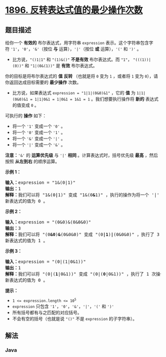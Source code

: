 # [1896. 反转表达式值的最少操作次数](https://leetcode.cn/problems/minimum-cost-to-change-the-final-value-of-expression)

## 题目描述

<p>给你一个 <strong>有效的</strong> 布尔表达式，用字符串 <code>expression</code> 表示。这个字符串包含字符 <code>'1'</code>，<code>'0'</code>，<code>'&amp;'</code>（按位 <strong>与</strong> 运算），<code>'|'</code>（按位 <strong>或</strong> 运算），<code>'('</code> 和 <code>')'</code> 。</p>

<ul>
	<li>比方说，<code>"()1|1"</code> 和 <code>"(1)&amp;()"</code> <strong>不是有效</strong> 布尔表达式。而 <code>"1"</code>， <code>"(((1))|(0))"</code> 和 <code>"1|(0&amp;(1))"</code> 是 <strong>有效</strong> 布尔表达式。</li>
</ul>

<p>你的目标是将布尔表达式的 <strong>值</strong> <strong>反转 </strong>（也就是将 <code>0</code> 变为 <code>1</code> ，或者将 <code>1</code> 变为 <code>0</code>），请你返回达成目标需要的 <strong>最少操作</strong> 次数。</p>

<ul>
	<li>比方说，如果表达式 <code>expression = "1|1|(0&amp;0)&amp;1"</code> ，它的 <strong>值</strong> 为 <code>1|1|(0&amp;0)&amp;1 = 1|1|0&amp;1 = 1|0&amp;1 = 1&amp;1 = 1</code> 。我们想要执行操作将 <strong>新的</strong> 表达式的值变成 <code>0</code> 。</li>
</ul>

<p>可执行的 <strong>操作</strong> 如下：</p>

<ul>
	<li>将一个 <code>'1'</code> 变成一个 <code>'0'</code> 。</li>
	<li>将一个 <code>'0'</code> 变成一个 <code>'1'</code> 。</li>
	<li>将一个 <code>'&amp;'</code> 变成一个 <code>'|'</code> 。</li>
	<li>将一个 <code>'|'</code> 变成一个 <code>'&amp;'</code> 。</li>
</ul>

<p><strong>注意：</strong><code>'&amp;'</code> 的 <strong>运算优先级</strong> 与 <code>'|'</code> <strong>相同</strong> 。计算表达式时，括号优先级 <strong>最高</strong> ，然后按照 <strong>从左到右</strong> 的顺序运算。</p>



<p><strong>示例 1：</strong></p>

<pre><b>输入：</b>expression = "1&amp;(0|1)"
<b>输出：</b>1
<b>解释：</b>我们可以将 "1&amp;(0<strong>|</strong>1)" 变成 "1&amp;(0<strong>&amp;</strong>1)" ，执行的操作为将一个 '|' 变成一个 '&amp;' ，执行了 1 次操作。
新表达式的值为 0 。
</pre>

<p><strong>示例 2：</strong></p>

<pre><b>输入：</b>expression = "(0&amp;0)&amp;(0&amp;0&amp;0)"
<b>输出：</b>3
<b>解释：</b>我们可以将 "(0<strong>&amp;0</strong>)<strong>&amp;</strong>(0&amp;0&amp;0)" 变成 "(0<strong>|1</strong>)<strong>|</strong>(0&amp;0&amp;0)" ，执行了 3 次操作。
新表达式的值为 1 。
</pre>

<p><strong>示例 3：</strong></p>

<pre><b>输入：</b>expression = "(0|(1|0&amp;1))"
<b>输出：</b>1
<b>解释：</b>我们可以将 "(0|(<strong>1</strong>|0&amp;1))" 变成 "(0|(<strong>0</strong>|0&amp;1))" ，执行了 1 次操作。
新表达式的值为 0 。</pre>



<p><strong>提示：</strong></p>

<ul>
	<li><code>1 &lt;= expression.length &lt;= 10<sup>5</sup></code></li>
	<li><code>expression</code> 只包含 <code>'1'</code>，<code>'0'</code>，<code>'&amp;'</code>，<code>'|'</code>，<code>'('</code> 和 <code>')'</code></li>
	<li>所有括号都有与之匹配的对应括号。</li>
	<li>不会有空的括号（也就是说 <code>"()"</code> 不是 <code>expression</code> 的子字符串）。</li>
</ul>

## 解法

### **Java**

```java

```
